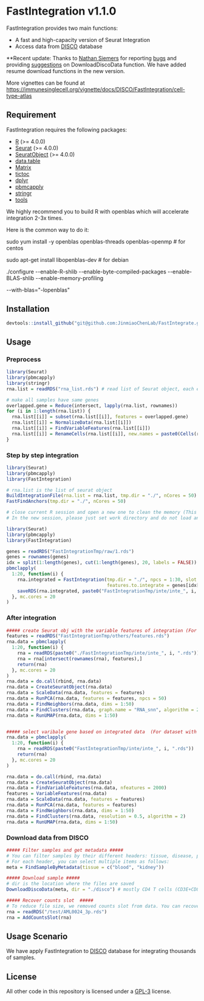 # FastIntegration v1.1.0

FastIntegration provides two main functions:

- A fast and high-capacity version of Seurat Integration
- Access data from [DISCO](https://www.immunesinglecell.org/) database

**Recent update: 
Thanks to [Nathan Siemers](https://github.com/NathanSiemers) for reporting [bugs](https://github.com/JinmiaoChenLab/FastIntegration/issues/6) and providing [suggestions](https://github.com/JinmiaoChenLab/FastIntegration/issues/6) on DownloadDiscoData function. We have added resume download functions in the new version.

More vignettes can be found at https://immunesinglecell.org/vignette/docs/DISCO/FastIntegration/cell-type-atlas


## Requirement

FastIntegration requires the following packages:

-   [R](https://www.r-project.org/) (\>= 4.0.0)
-   [Seurat](https://cran.r-project.org/web/packages/Seurat/index.html) (\>= 4.0.0)
-   [SeuratObject](https://cran.r-project.org/web/packages/SeuratObject/index.html) (\>= 4.0.0)
-   [data.table](https://cran.r-project.org/web/packages/data.table/vignettes/datatable-intro.html)
-   [Matrix](https://cran.r-project.org/web/packages/Matrix/index.html)
-   [tictoc](https://cran.r-project.org/web/packages/tictoc/index.html)
-   [dplyr](https://cran.r-project.org/web/packages/dplyr/index.html)
-   [pbmcapply](https://cran.r-project.org/web/packages/pbmcapply/index.html)
-   [stringr](https://cran.r-project.org/web/packages/stringr/vignettes/stringr.html)
-   [tools](https://www.rdocumentation.org/packages/tools/versions/3.6.2)

We highly recommend you to build R with openblas which will accelerate integration 2-3x times.

Here is the common way to do it:

sudo yum install -y openblas openblas-threads openblas-openmp \# for centos

sudo apt-get install libopenblas-dev \# for debian

./configure --enable-R-shlib --enable-byte-compiled-packages --enable-BLAS-shlib --enable-memory-profiling

--with-blas="-lopenblas"

## Installation

``` r
devtools::install_github("git@github.com:JinmiaoChenLab/FastIntegrate.git")
```

## Usage

### Preprocess

``` r
library(Seurat)
library(pbmcapply)
library(stringr)
rna.list = readRDS("rna_list.rds") # read list of Seurat object, each element in list is a sample

# make all samples have same genes
overlapped.gene = Reduce(intersect, lapply(rna.list, rownames))
for (i in 1:length(rna.list)) {
  rna.list[[i]] = subset(rna.list[[i]], features = overlapped.gene)
  rna.list[[i]] = NormalizeData(rna.list[[i]])
  rna.list[[i]] = FindVariableFeatures(rna.list[[i]])
  rna.list[[i]] = RenameCells(rna.list[[i]], new.names = paste0(Cells(rna.list[[i]]), "--", i))
}
```

### Step by step integration

``` r
library(Seurat)
library(pbmcapply)
library(FastIntegration)

# rna.list is the list of seurat object
BuildIntegrationFile(rna.list = rna.list, tmp.dir = "./", nCores = 50)
FastFindAnchors(tmp.dir = "./", nCores = 50)

# close current R session and open a new one to clean the memory (This is important for large data integration)
# In the new session, please just set work directory and do not load any data. Then run the following codes:

library(Seurat)
library(pbmcapply)
library(FastIntegration)

genes = readRDS("FastIntegrationTmp/raw/1.rds")
genes = rownames(genes)
idx = split(1:length(genes), cut(1:length(genes), 20, labels = FALSE))
pbmclapply(
  1:20, function(i) {
    rna.integrated = FastIntegration(tmp.dir = "./", npcs = 1:30, slot = "data",
                                     features.to.integrate = genes[idx[[i]]])
    saveRDS(rna.integrated, paste0("FastIntegrationTmp/inte/inte_", i, ".rds"), compress = F)
  }, mc.cores = 20 
)
```

### After integration

``` r
##### create Seurat obj with the variable features of integration (For very big dataset) ##### 
features = readRDS("FastIntegrationTmp/others/features.rds")
rna.data = pbmclapply(
  1:20, function(i) {
    rna = readRDS(paste0("./FastIntegrationTmp/inte/inte_", i, ".rds"))
    rna = rna[intersect(rownames(rna), features),]
    return(rna)
  }, mc.cores = 20
)
rna.data = do.call(rbind, rna.data)
rna.data = CreateSeuratObject(rna.data)
rna.data = ScaleData(rna.data, features = features)
rna.data = RunPCA(rna.data, features = features, npcs = 50)
rna.data = FindNeighbors(rna.data, dims = 1:50)
rna.data = FindClusters(rna.data, graph.name = "RNA_snn", algorithm = 2)
rna.data = RunUMAP(rna.data, dims = 1:50)


##### select varibale gene based on integrated data  (For dataset with less than 100 samples) #####
rna.data = pbmclapply(
  1:20, function(i) {
    rna = readRDS(paste0("FastIntegrationTmp/inte/inte_", i, ".rds"))
    return(rna)
  }, mc.cores = 20
)

rna.data = do.call(rbind, rna.data)
rna.data = CreateSeuratObject(rna.data)
rna.data = FindVariableFeatures(rna.data, nfeatures = 2000)
features = VariableFeatures(rna.data)
rna.data = ScaleData(rna.data, features = features)
rna.data = RunPCA(rna.data, features = features)
rna.data = FindNeighbors(rna.data, dims = 1:50)
rna.data = FindClusters(rna.data, resolution = 0.5, algorithm = 2)
rna.data = RunUMAP(rna.data, dims = 1:50)
```

### Download data from DISCO

``` r
##### Filter samples and get metadata ##### 
# You can filter samples by their different headers: tissue, disease, platform, project.id. sample.id, sample.type
# For each header, you can select multiple items as follows:
meta = FindSampleByMetadata(tissue = c("blood", "kidney"))

##### Download sample ##### 
# dir is the location where the files are saved
DownloadDiscoData(meta, dir = "./disco") # mostly CD4 T cells (CD3E+CD8A-)

##### Recover counts slot  #####
# To reduce file size, we removed counts slot from data. You can recover it as follow:
rna = readRDS("/test/AML0024_3p.rds")
rna = AddCountsSlot(rna)

```

## Usage Scenario

We have apply FastIntegration to [DISCO](http://www.immunesinglecell.org/) database for integrating thousands of samples.

## License

All other code in this repository is licensed under a [GPL-3](https://www.r-project.org/Licenses/GPL-3) license.
